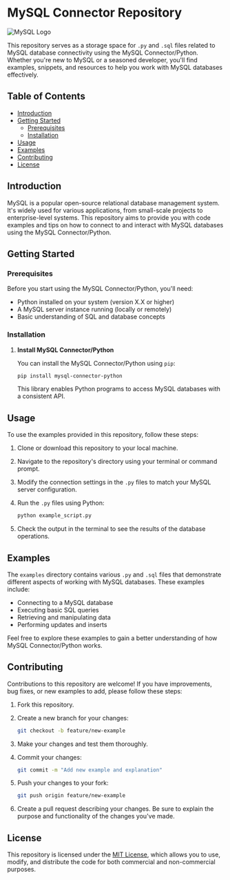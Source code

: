 # MySQL Connector Repository

![MySQL Logo](https://dev.mysql.com/common/logos/mysql-logo.svg)

This repository serves as a storage space for `.py` and `.sql` files related to MySQL database connectivity using the MySQL Connector/Python. Whether you're new to MySQL or a seasoned developer, you'll find examples, snippets, and resources to help you work with MySQL databases effectively.

## Table of Contents

- [Introduction](#introduction)
- [Getting Started](#getting-started)
  - [Prerequisites](#prerequisites)
  - [Installation](#installation)
- [Usage](#usage)
- [Examples](#examples)
- [Contributing](#contributing)
- [License](#license)

## Introduction

MySQL is a popular open-source relational database management system. It's widely used for various applications, from small-scale projects to enterprise-level systems. This repository aims to provide you with code examples and tips on how to connect to and interact with MySQL databases using the MySQL Connector/Python.

## Getting Started

### Prerequisites

Before you start using the MySQL Connector/Python, you'll need:

- Python installed on your system (version X.X or higher)
- A MySQL server instance running (locally or remotely)
- Basic understanding of SQL and database concepts

### Installation

1. **Install MySQL Connector/Python**

   You can install the MySQL Connector/Python using `pip`:

   ```bash
   pip install mysql-connector-python
   ```

   This library enables Python programs to access MySQL databases with a consistent API.

## Usage

To use the examples provided in this repository, follow these steps:

1. Clone or download this repository to your local machine.

2. Navigate to the repository's directory using your terminal or command prompt.

3. Modify the connection settings in the `.py` files to match your MySQL server configuration.

4. Run the `.py` files using Python:

   ```bash
   python example_script.py
   ```

5. Check the output in the terminal to see the results of the database operations.

## Examples

The `examples` directory contains various `.py` and `.sql` files that demonstrate different aspects of working with MySQL databases. These examples include:

- Connecting to a MySQL database
- Executing basic SQL queries
- Retrieving and manipulating data
- Performing updates and inserts

Feel free to explore these examples to gain a better understanding of how MySQL Connector/Python works.

## Contributing

Contributions to this repository are welcome! If you have improvements, bug fixes, or new examples to add, please follow these steps:

1. Fork this repository.

2. Create a new branch for your changes:

   ```bash
   git checkout -b feature/new-example
   ```

3. Make your changes and test them thoroughly.

4. Commit your changes:

   ```bash
   git commit -m "Add new example and explanation"
   ```

5. Push your changes to your fork:

   ```bash
   git push origin feature/new-example
   ```

6. Create a pull request describing your changes. Be sure to explain the purpose and functionality of the changes you've made.

## License

This repository is licensed under the [MIT License](LICENSE), which allows you to use, modify, and distribute the code for both commercial and non-commercial purposes.
